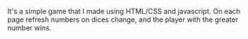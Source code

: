 It's a simple game that I made using HTML/CSS and javascript.
On each page refresh numbers on dices change, and the player with the greater number wins.

